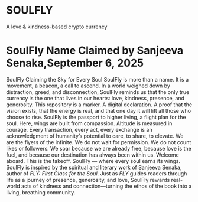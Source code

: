 # SOULFLY
A love &amp; kindness-based crypto currency
# SoulFly Name Claimed by Sanjeeva Senaka,September 6, 2025
SoulFly Claiming the Sky for Every Soul SoulFly is more than a name. It is a movement, a beacon, a call to ascend. In a world weighed down by distraction, greed, and disconnection, SoulFly reminds us that the only true currency is the one that lives in our hearts: love, kindness, presence, and generosity. This repository is a marker. A digital declaration. A proof that the vision exists, that the energy is real, and that one day it will lift all those who choose to rise. SoulFly is the passport to higher living, a flight plan for the soul. Here, wings are built from compassion. Altitude is measured in courage. Every transaction, every act, every exchange is an acknowledgment of humanity’s potential to care, to share, to elevate. We are the flyers of the infinite. We do not wait for permission. We do not count likes or followers. We soar because we are already free, because love is the fuel, and because our destination has always been within us. Welcome aboard. This is the takeoff. SoulFly — where every soul earns its wings. SoulFly is inspired by the spiritual and literary work of Sanjeeva Senaka, author of *FLY: First Class for the Soul*. Just as *FLY* guides readers through life as a journey of presence, generosity, and love, SoulFly rewards real-world acts of kindness and connection—turning the ethos of the book into a living, breathing community.
